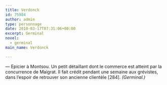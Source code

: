 ```yaml
---
title: Verdonck
id: 75984
author: admin
type: personnage
date: 2010-03-17T07:31:06+00:00
excerpt: Germinal
novel:
  - germinal
main_name: Verdonck

---
```

— Epicier à Montsou. Un petit détaillant dont le commerce est atteint par la concurrence de Maigrat. Il fait crédit pendant une semaine aux grévistes, dans l&rsquo;espoir de retrouver son ancienne clientèle [284]. _(Germinal.)_